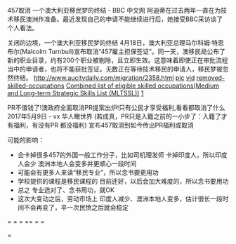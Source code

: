 
457取消
一个澳大利亚移民梦的终结 - BBC 中文网
阿迪蒂在过去两年一直在为技术移民澳洲作准备。最近发现自己的申请不能继续进行后，她接受BBC采访谈了个人看法。

关闭的边境，一个澳大利亚移民梦的终结
4月18日，澳大利亚总理马尔科姆·特恩布尔(Malcolm Turnbull)宣布取消“457雇主担保签证”。同一天，澳移民局公布了新的职业目录，约有200个职业被剔除，且立即生效。这意味着即使正在审批流程当中的申请者，也将不能获批签证。无数正在等待技术移民的申请人，移民梦被忽然终结。
http://www.aucitydaily.com/migration/2358.html
[pic](http://i.imgur.com/Lt8BvuX.png)
[vid](https://www.youtube.com/watch?v=TrWWQVzjYbE)
[removed-skilled-occupations](http://www.border.gov.au/Trav/Work/Work/Skills-assessment-and-assessing-authorities/skilled-occupations-lists/removed-skilled-occupations) [Combined list of eligible skilled occupations(Medium and Long-term Strategic Skills List (MLTSSL))](http://www.border.gov.au/Trav/Work/Work/Skills-assessment-and-assessing-authorities/skilled-occupations-lists/combined-stsol-mltssl) [1](https://www.zhihu.com/question/58657588)

PR不值钱了!澳政府全面取消PR提案出炉!只有公民才享受福利,看看都取消了什么 2017年5月9日 - vx 华人瞰世界
(若成真，PR只是入籍之前的一小步了：入籍了才有福利，有没有PR 都没福利)
宣布457取消到如今传出PR福利或取消

可能的影响：
- 会卡掉很多457的外国一般工作分子，比如司机理发师 卡掉印度人，所以印度人会少 澳洲本地人会变多并更顺心一段时间
- 可能会有更多人来读“移民专业”，所以念书要更用功
- 学校提供的课程是移民课程的 目前还好，以后会加大难度的，所以念书要用功
- 总之 专业选对了、念书用功，就OK
- 这次大变动之后，劳动市场上 印度人减少、澳洲本地人变多，估计很长一段时间不会再变了，平一次民愤之后就会稳定

= = = == = =

=
